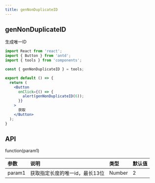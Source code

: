 ```yaml
---
title: genNonDuplicateID
---
```


## genNonDuplicateID

生成唯一ID

```jsx
import React from 'react';
import { Button } from 'antd';
import { tools } from 'components';

const { genNonDuplicateID } = tools;

export default () => {
  return (
    <Button
      onClick={() => {
        alert(genNonDuplicateID(6));
      }}
    >
      获取
    </Button>
  );
}
```

## API

function(param1)

|参数|说明|类型|默认值|
|:--|:--|:--|:--|
|param1|获取指定长度的唯一id，最长13位|Number|2|
